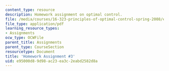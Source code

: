 ```yaml
---
content_type: resource
description: Homework assignment on optimal control.
file: /media/courses/16-323-principles-of-optimal-control-spring-2008/e95000d89d98ac23ea3c2eabd2582d8a_assn3.pdf
file_type: application/pdf
learning_resource_types:
- Assignments
ocw_type: OCWFile
parent_title: Assignments
parent_type: CourseSection
resourcetype: Document
title: 'Homework Assignment #3'
uid: e95000d8-9d98-ac23-ea3c-2eabd2582d8a
---
```

